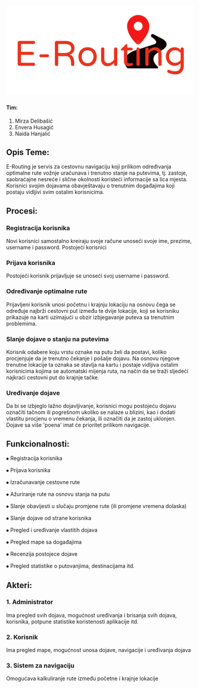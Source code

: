 # ![Logo](Logo.png)
#### Tim:
1. Mirza Delibašić
2. Envera Husagić
3. Naida Hanjalić

## Opis Teme:
E-Routing je servis za cestovnu navigaciju koji prilikom određivanja optimalne rute vožnje uračunava i trenutno stanje na putevima, tj. zastoje, saobraćajne nesreće i slične okolnosti koristeći informacije sa lica mjesta. Korisnici svojim dojavama obavještavaju o trenutnim događajima koji postaju vidljivi svim ostalim korisnicima.

## Procesi:  

### Registracija korisnika
Novi korisnici samostalno kreiraju svoje račune unoseći svoje ime, prezime, username i password. Postojeći korisnici 

### Prijava korisnika
Postojeći korisnik prijavljuje se unoseći svoj username i password.

### Određivanje optimalne rute
Prijavljeni korisnik unosi početnu i krajnju lokaciju na osnovu čega se određuje najbrži cestovni put između te dvije lokacije, koji se korisniku prikazuje na karti uzimajući u obzir izbjegavanje puteva sa trenutnim problemima. 

### Slanje dojave o stanju na putevima
Korisnik odabere koju vrstu oznake na putu želi da postavi, koliko procjenjuje da je trenutno čekanje i pošalje dojavu. Na osnovu njegove trenutne lokacije ta oznaka se stavlja na kartu i postaje vidljiva ostalim korisnicima kojima se automatski mijenja ruta, na način da se traži sljedeći najkraći cestovni put do krajnje tačke. 

### Uređivanje dojave
Da bi se izbjeglo lažno dojavljivanje, korisnici mogu postojeću dojavu označiti tačnom ili pogrešnom ukoliko se nalaze u blizini, kao i dodati vlastitu procjenu o vremenu čekanja, ili označiti da je zastoj uklonjen. Dojave sa više 'poena' imat će prioritet prilikom navigacije.

## Funkcionalnosti:
⦁	Registracija korisnika

⦁	Prijava korisnika

⦁	Izračunavanje cestovne rute

⦁	Ažuriranje rute na osnovu stanja na putu

⦁	Slanje obavijesti u slučaju promjene rute (ili promjene vremena dolaska)

⦁	Slanje dojave od strane korisnika

⦁	Pregled i uređivanje vlastitih dojava

⦁	Pregled mape sa događajima

⦁	Recenzija postojece dojave

⦁	Pregled statistike o putovanjima, destinacijama itd.

## Akteri:
### 1. Administrator 
Ima pregled svih dojava, mogućnost uređivanja i brisanja svih dojava, korisnika, potpune statistike koristenosti aplikacije itd.
### 2. Korisnik
Ima pregled mape, mogućnost unosa dojave, navigacije i uređivanja dojava
### 3. Sistem za navigaciju
Omogućava kalkuliranje rute između početne i krajnje lokacije

